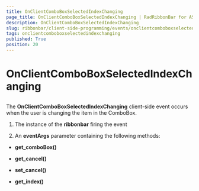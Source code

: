 ```yaml
---
title: OnClientComboBoxSelectedIndexChanging
page_title: OnClientComboBoxSelectedIndexChanging | RadRibbonBar for ASP.NET AJAX Documentation
description: OnClientComboBoxSelectedIndexChanging
slug: ribbonbar/client-side-programming/events/onclientcomboboxselectedindexchanging
tags: onclientcomboboxselectedindexchanging
published: True
position: 20
---
```


# OnClientComboBoxSelectedIndexChanging



## 

The **OnClientComboBoxSelectedIndexChanging** client-side event occurs when the user is changing the item in the ComboBox.

1. The instance of the **ribbonbar** firing the event

1. An **eventArgs** parameter containing the following methods:

* **get_comboBox()**

* **get_cancel()**

* **set_cancel()**

* **get_index()**
